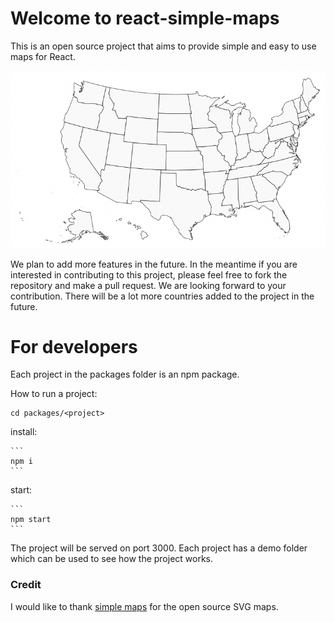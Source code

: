# Welcome to react-simple-maps

This is an open source project that aims to provide simple and easy to use maps for React.

<img src="./images/usa_map.png" alt="Map of the USA"/>

We plan to add more features in the future. In the meantime if you are interested in contributing to this project, please feel free to fork the repository and make a pull request. We are looking forward to your contribution. There will be a lot more countries added to the project in the future.

# For developers

Each project in the packages folder is an npm package.

How to run a project:

```
cd packages/<project>
```

install:

    ```
    npm i
    ```

start:

    ```
    npm start
    ```

The project will be served on port 3000. Each project has a demo folder which can be used to see how the project works.

### Credit

I would like to thank [simple maps](https://simplemaps.com/resources/svg-maps) for the open source SVG maps.
